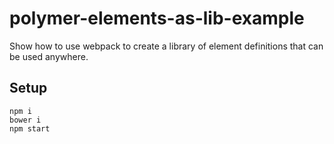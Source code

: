 # polymer-elements-as-lib-example
Show how to use webpack to create a library of element definitions that can be used anywhere.
## Setup

```
npm i
bower i
npm start
```